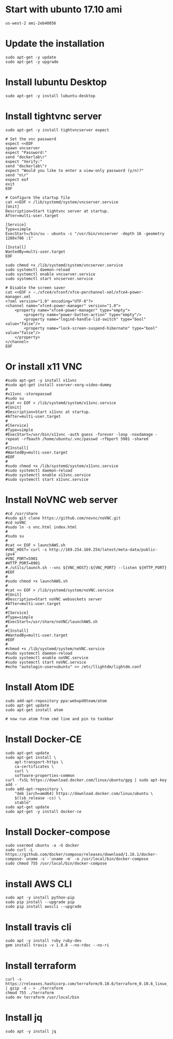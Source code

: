 # Start with ubunto 17.10 ami

	us-west-2 ami-2eb40856

# Update the installation

	sudo apt-get -y update
	sudo apt-get -y upgrade

# Install lubuntu Desktop

	sudo apt-get -y install lubuntu-desktop

# Install tightvnc server

	sudo apt-get -y install tightvncserver expect
		
	# Set the vnc password
	expect <<EOF
	spawn vncserver
	expect "Password:"
	send "dockerlab\r"
	expect "Verify:"
	send "dockerlab\"r
	expect "Would you like to enter a view-only password (y/n)?"
	send "n\r"
	expect eof
	exit
	EOF

	# Configure the startup file
	cat <<EOF > /lib/systemd/system/vncserver.service
	[Unit]
	Description=Start tightvnc server at startup.
	After=multi-user.target

	[Service]
	Type=simple
	ExecStart=/bin/su - ubuntu -c "/usr/bin/vncserver -depth 16 -geometry 1280x786 :1"

	[Install]
	WantedBy=multi-user.target
	EOF

	sudo chmod +x /lib/systemd/system/vncserver.service
	sudo systemctl daemon-reload
	sudo systemctl enable vncserver.service
	sudo systemctl start vncserver.service

	# Disable the screen saver
	cat <<EOF > ~./xfce4/xfconf/xfce-perchannel-xml/xfce4-power-manager.xml
	<?xml version="1.0" encoding="UTF-8"?>
	<channel name="xfce4-power-manager" version="1.0">
		<property name="xfce4-power-manager" type="empty">
			<property name="power-button-action" type="empty"/>
			<property name="logind-handle-lid-switch" type="bool" value="false"/>
			<property name="lock-screen-suspend-hibernate" type="bool" value="false"/>
		</property>
	</channel>
	EOF


# Or install x11 VNC

	#sudo apt-get -y install x11vnc
	#sudo apt-get install xserver-xorg-video-dummy
	#
	#x11vnc -storepasswd
	#sudo su
	#cat << EOF > /lib/systemd/system/x11vnc.service
	#[Unit]
	#Description=Start x11vnc at startup.
	#After=multi-user.target
	#
	#[Service]
	#Type=simple
	#ExecStart=/usr/bin/x11vnc -auth guess -forever -loop -noxdamage -repeat -rfbauth /home/ubuntu/.vnc/passwd -rfbport 5901 -shared
	#
	#[Install]
	#WantedBy=multi-user.target
	#EOF
	#
	#sudo chmod +x /lib/systemd/system/x11vnc.service
	#sudo systemctl daemon-reload
	#sudo systemctl enable x11vnc.service
	#sudo systemctl start x11vnc.service

# Install NoVNC web server

	#cd /usr/share
	#sudo git clone https://github.com/novnc/noVNC.git
	#cd noVNC
	#sudo ln -s vnc.html index.html
	#
	#sudo su
	#
	#cat << EOF > launchAWS.sh
	#VNC_HOST=`curl -s http://169.254.169.254/latest/meta-data/public-ipv4`
	#VNC_PORT=5901
	#HTTP_PORT=8901
	#./utils/launch.sh --vnc ${VNC_HOST}:${VNC_PORT} --listen ${HTTP_PORT}
	#EOF
	#	
	#sudo chmod +x launchAWS.sh
	#	
	#cat << EOF > /lib/systemd/system/noVNC.service
	#[Unit]
	#Description=Start noVNC websockets server
	#After=multi-user.target
	#	
	#[Service]
	#Type=simple
	#ExecStart=/usr/share/noVNC/launchAWS.sh
	#	
	#[Install]
	#WantedBy=multi-user.target
	#EOF
	#
	#chmod +x /lib/systemd/system/noVNC.service
	#sudo systemctl daemon-reload
	#sudo systemctl enable noVNC.service
	#sudo systemctl start noVNC.service
	#echo "autologin-user=ubuntu" >> /etc/llightdm/lightdm.conf

# Install Atom IDE

	sudo add-apt-repository ppa:webupd8team/atom
	sudo apt-get update
	sudo apt-get install atom

	# now run atom from cmd line and pin to taskbar

# Install Docker-CE

	sudo apt-get update
	sudo apt-get install \
		apt-transport-https \
		ca-certificates \
		curl \
		software-properties-common
	curl -fsSL https://download.docker.com/linux/ubuntu/gpg | sudo apt-key add -
	sudo add-apt-repository \
		"deb [arch=amd64] https://download.docker.com/linux/ubuntu \
		$(lsb_release -cs) \
		stable"
	sudo apt-get update
	sudo apt-get -y install docker-ce

# Install Docker-compose

	sudo usermod ubuntu -a -G docker
	sudo curl -L https://github.com/docker/compose/releases/download/1.16.1/docker-compose-`uname -s`-`uname -m` -o /usr/local/bin/docker-compose
	sudo chmod 755 /usr/local/bin/docker-compose

# install AWS CLI

	sudo apt -y install python-pip
	sudo pip install --upgrade pip
	sudo pip install awscli --upgrade

# Install travis cli

	sudo apt -y install ruby ruby-dev
	gem install travis -v 1.8.8 --no-rdoc --no-ri

# Install terraform

	curl -s https://releases.hashicorp.com/terraform/0.10.6/terraform_0.10.6_linux_amd64.zip | gzip -d - > ./terraform
	chmod 755 ./terraform
	sudo mv terraform /usr/local/bin

# Install jq

	sudo apt -y install jq
